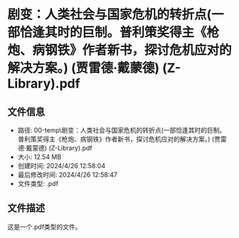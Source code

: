 ﻿# 剧变：人类社会与国家危机的转折点(一部恰逢其时的巨制。普利策奖得主《枪炮、病钢铁》作者新书，探讨危机应对的解决方案。) (贾雷德·戴蒙德) (Z-Library).pdf

## 文件信息
- 路径: 00-temp\剧变：人类社会与国家危机的转折点(一部恰逢其时的巨制。普利策奖得主《枪炮、病钢铁》作者新书，探讨危机应对的解决方案。) (贾雷德·戴蒙德) (Z-Library).pdf
- 大小: 12.54 MB
- 创建时间: 2024/4/26 12:58:04
- 最后修改时间: 2024/4/26 12:58:47
- 文件类型: .pdf

## 文件描述
这是一个.pdf类型的文件。


